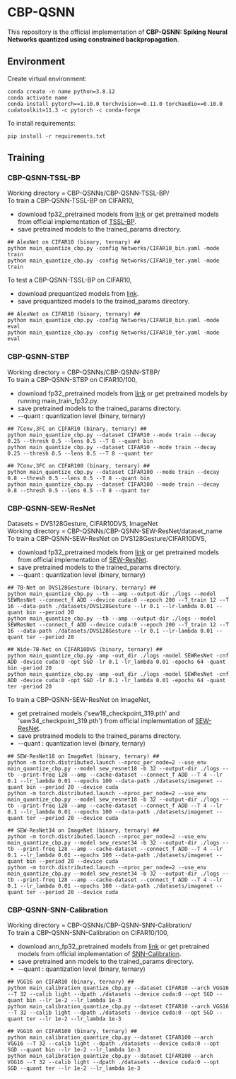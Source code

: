 # CBP-QSNN
This repository is the official implementation of **CBP-QSNN: Spiking Neural Networks quantized using constrained backpropagation**.

## Environment
Create virtual environment:
```setup
conda create -n name python=3.8.12
conda activate name
conda install pytorch==1.10.0 torchvision==0.11.0 torchaudio==0.10.0 cudatoolkit=11.3 -c pytorch -c conda-forge
```
To install requirements:
```setup
pip install -r requirements.txt
```

## Training
### CBP-QSNN-TSSL-BP
Working directory = CBP-QSNNs/CBP-QSNN-TSSL-BP/  
To train a CBP-QSNN-TSSL-BP on CIFAR10,  
- download fp32_pretrained models from [link](https://drive.google.com/drive/folders/10XZeHHdLH82All1QJAcorJyWHtoUyrCv?usp=sharing) or get pretrained models from official implementation of [TSSL-BP](https://github.com/stonezwr/TSSL-BP).
- save pretrained models to the trained_params directory.

```train
## AlexNet on CIFAR10 (binary, ternary) ##
python main_quantize_cbp.py -config Networks/CIFAR10_bin.yaml -mode train
python main_quantize_cbp.py -config Networks/CIFAR10_ter.yaml -mode train
```
To test a CBP-QSNN-TSSL-BP on CIFAR10,  
- download prequantized models from [link](https://drive.google.com/drive/folders/10XZeHHdLH82All1QJAcorJyWHtoUyrCv?usp=sharing).
- save prequantized models to the trained_params directory.

```test
## AlexNet on CIFAR10 (binary, ternary) ##
python main_quantize_cbp.py -config Networks/CIFAR10_bin.yaml -mode eval
python main_quantize_cbp.py -config Networks/CIFAR10_ter.yaml -mode eval
```

### CBP-QSNN-STBP
Working directory = CBP-QSNNs/CBP-QSNN-STBP/  
To train a CBP-QSNN-STBP on CIFAR10/100,  
- download fp32_pretrained models from [link](https://drive.google.com/drive/folders/1WOP2qFUCGkXJsMyzukqi2sDAZv4ol73g?usp=sharing) or get pretrained models by running main_train_fp32.py.   
- save pretrained models to the trained_params directory.
- --quant : quantization level (binary, ternary)

```train
## 7Conv,3FC on CIFAR10 (binary, ternary) ##
python main_quantize_cbp.py --dataset CIFAR10 --mode train --decay 0.25 --thresh 0.5 --lens 0.5 --T 8 --quant bin
python main_quantize_cbp.py --dataset CIFAR10 --mode train --decay 0.25 --thresh 0.5 --lens 0.5 --T 8 --quant ter

## 7Conv,3FC on CIFAR100 (binary, ternary) ##
python main_quantize_cbp.py --dataset CIFAR100 --mode train --decay 0.8 --thresh 0.5 --lens 0.5 --T 8 --quant bin
python main_quantize_cbp.py --dataset CIFAR100 --mode train --decay 0.8 --thresh 0.5 --lens 0.5 --T 8 --quant ter
```

### CBP-QSNN-SEW-ResNet
Datasets = DVS128Gesture, CIFAR10DVS, ImageNet  
Working directory = CBP-QSNNs/CBP-QSNN-SEW-ResNet/dataset_name  
To train a CBP-QSNN-SEW-ResNet on DVS128Gesture/CIFAR10DVS,  
- download fp32_pretrained models from [link](https://drive.google.com/drive/folders/1nq5NMVrlxlsjM2yd3GpYW3O5MLuHSC7j?usp=sharing) or get pretrained models from official implementation of [SEW-ResNet](https://github.com/fangwei123456/Spike-Element-Wise-ResNet).   
- save pretrained models to the trained_params directory.
- --quant : quantization level (binary, ternary)

```train
## 7B-Net on DVS128Gesture (binary, ternary) ##
python main_quantize_cbp.py --tb --amp --output-dir ./logs --model SEWResNet --connect_f ADD --device cuda:0 --epoch 200 --T_train 12 --T 16 --data-path ./datasets/DVS128Gesture --lr 0.1 --lr-lambda 0.01 --quant bin --period 20
python main_quantize_cbp.py --tb --amp --output-dir ./logs --model SEWResNet --connect_f ADD --device cuda:0 --epoch 200 --T_train 12 --T 16 --data-path ./datasets/DVS128Gesture --lr 0.1 --lr-lambda 0.01 --quant ter --period 20

## Wide-7B-Net on CIFAR10DVS (binary, ternary) ##
python main_quantize_cbp.py -amp -out_dir ./logs -model SEWResNet -cnf ADD -device cuda:0 -opt SGD -lr 0.1 -lr_lambda 0.01 -epochs 64 -quant bin -period 20
python main_quantize_cbp.py -amp -out_dir ./logs -model SEWResNet -cnf ADD -device cuda:0 -opt SGD -lr 0.1 -lr_lambda 0.01 -epochs 64 -quant ter -period 20
```

To train a CBP-QSNN-SEW-ResNet on ImageNet,
- get pretrained models ('sew18_checkpoint_319.pth' and 'sew34_checkpoint_319.pth') from official implementation of [SEW-ResNet](https://github.com/fangwei123456/Spike-Element-Wise-ResNet).   
- save pretrained models to the trained_params directory.
- --quant : quantization level (binary, ternary)

```train
## SEW-ResNet18 on ImageNet (binary, ternary) ##
python -m torch.distributed.launch --nproc_per_node=2 --use_env main_quantize_cbp.py --model sew_resnet18 -b 32 --output-dir ./logs --tb --print-freq 128 --amp --cache-dataset --connect_f ADD --T 4 --lr 0.1 --lr_lambda 0.01 --epochs 100 --data-path ./datasets/imagenet --quant bin --period 20 --device cuda
python -m torch.distributed.launch --nproc_per_node=2 --use_env main_quantize_cbp.py --model sew_resnet18 -b 32 --output-dir ./logs --tb --print-freq 128 --amp --cache-dataset --connect_f ADD --T 4 --lr 0.1 --lr_lambda 0.01 --epochs 100 --data-path ./datasets/imagenet --quant ter --period 20 --device cuda

## SEW-ResNet34 on ImageNet (binary, ternary) ##
python -m torch.distributed.launch --nproc_per_node=2 --use_env main_quantize_cbp.py --model sew_resnet34 -b 32 --output-dir ./logs --tb --print-freq 128 --amp --cache-dataset --connect_f ADD --T 4 --lr 0.1 --lr_lambda 0.01 --epochs 100 --data-path ./datasets/imagenet --quant bin --period 20 --device cuda
python -m torch.distributed.launch --nproc_per_node=2 --use_env main_quantize_cbp.py --model sew_resnet34 -b 32 --output-dir ./logs --tb --print-freq 128 --amp --cache-dataset --connect_f ADD --T 4 --lr 0.1 --lr_lambda 0.01 --epochs 100 --data-path ./datasets/imagenet --quant ter --period 20 --device cuda
```

### CBP-QSNN-SNN-Calibration
Working directory = CBP-QSNNs/CBP-QSNN-SNN-Calibration/  
To train a CBP-QSNN-SNN-Calibration on CIFAR10/100,  
- download ann_fp32_pretrained models from [link](https://drive.google.com/drive/folders/19cAxdCJC8L531clVHAa9VlZqE3dqyVkt?usp=sharing) or get pretrained models from official implementation of [SNN-Calibration](https://github.com/yhhhli/SNN_Calibration).
- save pretrained ann models to the trained_params directory.
- --quant : quantization level (binary, ternary)

```train
## VGG16 on CIFAR10 (binary, ternary) ##
python main_calibration_quantize_cbp.py --dataset CIFAR10 --arch VGG16 --T 32 --calib light --dpath ./datasets --device cuda:0 --opt SGD --quant bin --lr 1e-2 --lr_lambda 1e-3 
python main_calibration_quantize_cbp.py --dataset CIFAR10 --arch VGG16 --T 32 --calib light --dpath ./datasets --device cuda:0 --opt SGD --quant ter --lr 1e-2 --lr_lambda 1e-3

## VGG16 on CIFAR100 (binary, ternary) ##
python main_calibration_quantize_cbp.py --dataset CIFAR100 --arch VGG16 --T 32 --calib light --dpath ./datasets --device cuda:0 --opt SGD --quant bin --lr 1e-2 --lr_lambda 1e-3 
python main_calibration_quantize_cbp.py --dataset CIFAR100 --arch VGG16 --T 32 --calib light --dpath ./datasets --device cuda:0 --opt SGD --quant ter --lr 1e-2 --lr_lambda 1e-3
```
